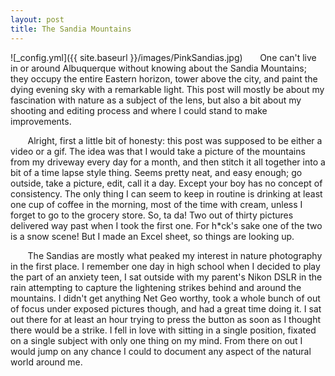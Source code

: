 ```yaml
---
layout: post
title: The Sandia Mountains
---
```


![_config.yml]({{ site.baseurl }}/images/PinkSandias.jpg)
&nbsp;&nbsp;&nbsp;&nbsp;&nbsp;&nbsp;One can't live in or around Albuquerque without knowing about the Sandia Mountains; they occupy the entire Eastern horizon, tower above the city, and paint the dying evening sky with a remarkable light. This post will mostly be about my fascination with nature as a subject of the lens, but also a bit about my shooting and editing process and where I could stand to make improvements.

&nbsp;&nbsp;&nbsp;&nbsp;&nbsp;&nbsp; Alright, first a little bit of honesty: this post was supposed to be either a video or a gif. The idea was that I would take a picture of the mountains from my driveway every day for a month, and then stitch it all together into a bit of a time lapse style thing. Seems pretty neat, and easy enough; go outside, take a picture, edit, call it a day. Except your boy has no concept of consistency. The only thing I can seem to keep in routine is drinking at least one cup of coffee in the morning, most of the time with cream, unless I forget to go to the grocery store. So, ta da! Two out of thirty pictures delivered way past when I took the first one. For h*ck's sake one of the two is a snow scene! But I made an Excel sheet, so things are looking up. 

&nbsp;&nbsp;&nbsp;&nbsp;&nbsp;&nbsp; The Sandias are mostly what peaked my interest in nature photography in the first place. I remember one day in high school when I decided to play the part of an anxiety teen, I sat outside with my parent's Nikon DSLR in the rain attempting to capture the lightening strikes behind and around the mountains. I didn't get anything Net Geo worthy, took a whole bunch of out of focus under exposed pictures though, and had a great time doing it. I sat out there for at least an hour trying to press the button as soon as I thought there would be a strike. I fell in love with sitting in a single position, fixated on a single subject with only one thing on my mind. From there on out I would jump on any chance I could to document any aspect of the natural world around me. 

